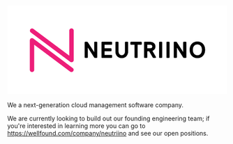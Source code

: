 ![neutriino logo](../img/wordmark-primary-dark-01.png)

We a next-generation cloud management software company.

We are currently looking to build out our founding engineering team; if you're interested in learning more you can go to https://wellfound.com/company/neutriino and see our open positions.
